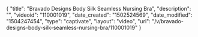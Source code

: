 {
    "title": "Bravado Designs Body Silk Seamless Nursing Bra",
    "description": "",
    "videoid": "110001019",
    "date_created": "1502524569",
    "date_modified": "1504247454",
    "type": "captivate",
    "layout": "video",
    "url": "\/v\/bravado-designs-body-silk-seamless-nursing-bra\/110001019"
}